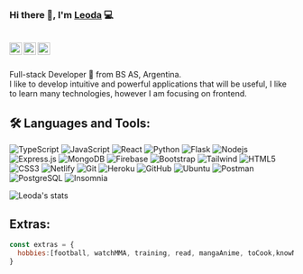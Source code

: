 ### Hi there 👋, I'm [Leoda](https://github.com/leod-e1) 💻

<br/>
<a href="https://www.linkedin.com/in/leonardo-d-angeli-9723b7177">
  <img align="left" alt="leoda's Linkedin" width="22px" src="https://cdn.jsdelivr.net/npm/simple-icons@v3/icons/linkedin.svg" />
</a>

<a href="https://www.instagram.com/leoda.dev/">
  <img align="left" alt="leoda's instagram" width="22px" src="https://cdn.jsdelivr.net/npm/simple-icons@v3/icons/instagram.svg" />
</a>

<a href="mailto:leodangeli12@gmail.com?subject=Email%20Subject">
  <img align="left" alt="leoda's Email" width="22px" src="https://cdn.jsdelivr.net/npm/simple-icons@v3/icons/gmail.svg" />
</a><br/><br/>

<p> 
  Full-stack Developer 🚀 from BS AS, Argentina.<br/>
  I like to develop intuitive and powerful applications that will be useful, I like to learn many technologies, however I am focusing on frontend.
</p>


## 🛠️ Languages and Tools:

![TypeScript](https://img.shields.io/badge/-TypeScript-white?style=flat-square&logo=typescript)
![JavaScript](https://img.shields.io/badge/-JavaScript-white?style=flat-square&logo=javascript) 
![React](https://img.shields.io/badge/-React-white?style=flat-square&logo=react)
![Python](https://img.shields.io/badge/-Python-white?style=flat-square&logo=python)
![Flask](https://img.shields.io/badge/-Flask-red?style=flat-square&logo=flask) 
![Nodejs](https://img.shields.io/badge/-Nodejs-white?style=flat-square&logo=Node.js)
![Express.js](https://img.shields.io/badge/-Express-white?style=flat-square&logo=express)
![MongoDB](https://img.shields.io/badge/-MongoDB-white?style=flat-square&logo=mongodb)
![Firebase](https://img.shields.io/badge/-Firebase-white?style=flat-square&logo=Firebase)
![Bootstrap](https://img.shields.io/badge/-Bootstrap-white?style=flat-square&logo=bootstrap)
![Tailwind](https://img.shields.io/badge/-TailwindCSS-white?style=flat-square&logo=tailwindcss)
![HTML5](https://img.shields.io/badge/-HTML5-orange?style=flat-square&logo=html5&logoColor=white)
![CSS3](https://img.shields.io/badge/-CSS3-blue?style=flat-square&logo=css3)
![Netlify](https://img.shields.io/badge/-Netlify-white?style=flat-square&logo=netlify)
![Git](https://img.shields.io/badge/-Git-white?style=flat-square&logo=git)
![Heroku](https://img.shields.io/badge/-Heroku-purple?style=flat-square&logo=heroku)
![GitHub](https://img.shields.io/badge/-GitHub-black?style=flat-square&logo=github)
![Ubuntu](https://img.shields.io/badge/-Ubuntu-white?style=flat-square&logo=ubuntu)
![Postman](https://img.shields.io/badge/-Postman-white?style=flat-square&logo=postman)
![PostgreSQL](https://img.shields.io/badge/-PostgreSQL-white?style=flat-square&logo=postgresql)
![Insomnia](https://img.shields.io/badge/-Insomnia-violet?style=flat-square&logo=insomnia) 

![Leoda's stats](https://github-readme-stats.vercel.app/api?username=leod-e1)

## Extras:
```js
const extras = {
  hobbies:[football, watchMMA, training, read, mangaAnime, toCook,knowNewPlaces, Travel]
}
```
